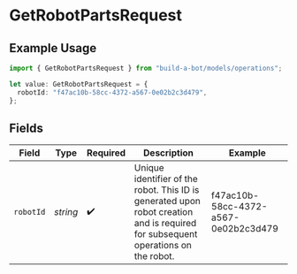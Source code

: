 # GetRobotPartsRequest

## Example Usage

```typescript
import { GetRobotPartsRequest } from "build-a-bot/models/operations";

let value: GetRobotPartsRequest = {
  robotId: "f47ac10b-58cc-4372-a567-0e02b2c3d479",
};
```

## Fields

| Field                                                                                                                             | Type                                                                                                                              | Required                                                                                                                          | Description                                                                                                                       | Example                                                                                                                           |
| --------------------------------------------------------------------------------------------------------------------------------- | --------------------------------------------------------------------------------------------------------------------------------- | --------------------------------------------------------------------------------------------------------------------------------- | --------------------------------------------------------------------------------------------------------------------------------- | --------------------------------------------------------------------------------------------------------------------------------- |
| `robotId`                                                                                                                         | *string*                                                                                                                          | :heavy_check_mark:                                                                                                                | Unique identifier of the robot. This ID is generated upon robot creation and is required for subsequent operations on the robot.<br/> | f47ac10b-58cc-4372-a567-0e02b2c3d479                                                                                              |